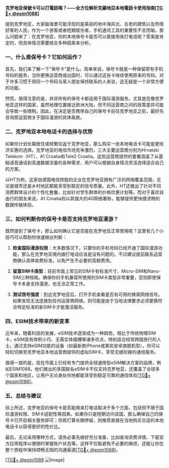 **克罗地亚保號卡可以打電話嗎？——全方位解析克羅地亞本地電話卡使用指南[[TG💪+ @esim1088](https://t.me/s/esim1088)]**

提到克罗地亚，大家脑海里可能浮现的是美丽的地中海风光、古老的建筑以及热情好客的人民。作为一个游客或者短期居住者，手机通讯工具的重要性不言而喻。那么问题来了：在克罗地亚，你的本地保号卡是否可以直接用来打电话呢？答案是肯定的，但具体情况需要结合多种因素来分析。

### **一、什么是保号卡？它如何运作？**

首先，我们来了解一下“保号卡”是什么。简单来说，保号卡就是一种保留原有手机号码的服务，当你更换运营商或出国时，可以通过这张卡继续使用原来的号码。对于许多习惯于用同一个号码与家人朋友保持联系的人来说，这无疑是一个非常方便的功能。

然而，值得注意的是，并非所有的保号卡都适用于国际漫游服务。尤其是在像克罗地亚这样的国家，虽然地理位置接近欧洲大陆，但不同运营商之间的政策差异可能会导致一些限制。因此，在决定是否携带自己的保号卡前往克罗地亚之前，最好先咨询原运营商关于国际漫游的具体条款。

### **二、克罗地亚本地电话卡的选择与优势**

如果你计划长期居住或频繁往返于克罗地亚，那么购买一张本地电话卡可能是更经济实惠的选择。克罗地亚的电信市场竞争激烈，三大主要运营商分别为Hrvatski Telekom（HT）、A1 Croatia和Tele2 Croatia。这些运营商提供的套餐涵盖了从基础语音通话到高速数据流量的各种需求，用户可以根据自身情况灵活选择适合自己的方案。

以HT为例，这家由德国电信控股的企业在克罗地亚拥有广泛的网络覆盖范围，无论是城市还是乡村地区都能享受到稳定的信号质量。此外，HT还推出了针对不同消费群体设计的个性化套餐，比如针对学生群体的价格优惠计划等。而对于喜欢自由行的朋友来说，A1 Croatia则以其强大的4G网络著称，能够提供更快捷流畅的数据传输体验。

### **三、如何判断你的保号卡是否支持克罗地亚漫游？**

既然提到了保号卡，那么如何确认它是否能在克罗地亚正常使用呢？这里有几个小技巧可以帮助你快速做出判断：

1. **检查国际漫游权限**：大多数情况下，只要你的手机号码已经开通了国际漫游功能，那么在克罗地亚境内拨打电话应该是没有问题的。不过建议提前联系运营商确认具体收费标准，以免产生不必要的高额费用。
   
2. **留意SIM卡类型**：目前市面上常见的SIM卡有标准尺寸、Micro-SIM和Nano-SIM三种规格。确保你的手机兼容所使用的SIM卡类型非常重要，否则即使保号卡本身支持漫游，也无法正常工作。

3. **测试信号强度**：到达克罗地亚后，打开手机查看是否有可用的蜂窝网络信号。如果发现无法连接到任何运营商网络，则可能是由于当地法律要求必须更换符合特定标准的新SIM卡才能激活服务。

### **四、ESIM技术带来的新变革**

近年来，随着科技的发展，eSIM技术逐渐成为一种趋势。相比于传统物理SIM卡，eSIM具有体积小巧、无需实体插槽等诸多优点，特别适合经常跨国旅行的人士。通过支持eSIM功能的设备（如最新款iPhone或某些安卓旗舰机型），你可以轻松切换至克罗地亚本地运营商提供的虚拟SIM卡，享受无缝衔接的通信服务。

值得一提的是，现在市面上已经有专门提供全球通用型eSIM解决方案的品牌，例如ESIM1088。他们推出的多国联名eSIM卡不仅支持克罗地亚，还覆盖了全球多个国家和地区，让用户无论身处何地都能享受到稳定可靠的通信体验[[TG💪+ @esim1088](https://t.me/s/esim1088)]。

### **五、总结与建议**

综上所述，克罗地亚的保号卡是否能用来打电话取决于多个方面，包括但不限于国际漫游权限、SIM卡适配性等因素。如果你只是短期访问该国，那么确保自己的保号卡已开启相关服务即可；但若打算长期停留，则推荐直接在当地购买合适的本地电话卡以获得更好的性价比。

最后，无论采用哪种方式，请务必事先做好充分准备，比如查询资费详情、下载官方应用程序以便随时掌握账户状态等。这样不仅能避免不必要的麻烦，还能让你在整个旅程中保持顺畅无阻的沟通渠道[[TG💪+ @esim1088](https://t.me/s/esim1088)]。

[[TG💪+ @esim1088](https://t.me/s/esim1088) ![Image](https://i.postimg.cc/4NQfJmqS/Snipaste-2025-05-13-00-14-12.png)]